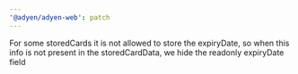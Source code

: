 ```yaml
---
'@adyen/adyen-web': patch
---
```


For some storedCards it is not allowed to store the expiryDate, so when this info is not present in the storedCardData, we hide the readonly expiryDate field
